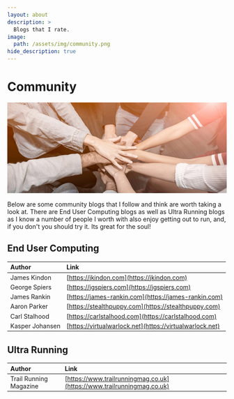 ```yaml
---
layout: about
description: >
  Blogs that I rate.
image: 
  path: /assets/img/community.png
hide_description: true
---
```


# Community 

![](/assets/img/community.png)

Below are some community blogs that I follow and think are worth taking a look at. There are End User Computing blogs as well as Ultra Running blogs as I know a number of people I worth with also enjoy getting out to run, and, if you don't you should try it. Its great for the soul!

## End User Computing

| Author | Link | 
|:-----------------|:-----------|
| James Kindon | [https://jkindon.com](https://jkindon.com) | 
| George Spiers | [https://jgspiers.com](https://jgspiers.com) | 
| James Rankin | [https://james-rankin.com](https://james-rankin.com) | 
| Aaron Parker | [https://stealthpuppy.com](https://stealthpuppy.com) | 
| Carl Stalhood | [https://carlstalhood.com](https://carlstalhood.com) | 
| Kasper Johansen| [https://virtualwarlock.net](https://virtualwarlock.net) | 

## Ultra Running

| Author | Link | 
|:-----------------|:-----------|
| Trail Running Magazine | [https://www.trailrunningmag.co.uk](https://www.trailrunningmag.co.uk) | 